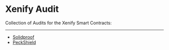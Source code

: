 # Xenify Audit

Collection of Audits for the Xenify Smart Contracts:

------------

- [Solidproof](https://github.com/xenify-io/xenify-audit/files/13362010/SmartContract_Audit_Solidproof_Xenify.pdf)
- [PeckShield](https://github.com/xenify-io/xenify-audit/files/13361904/PeckShield-Audit-Report-Xenify-v1.0.pdf)
